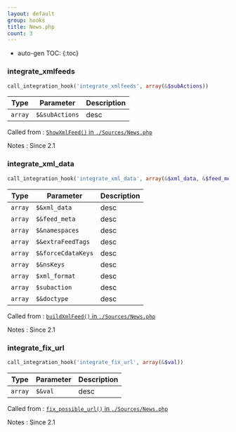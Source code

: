 ```yaml
---
layout: default
group: hooks
title: News.php
count: 3
---
```

* auto-gen TOC:
{:toc}
### integrate_xmlfeeds

```php
call_integration_hook('integrate_xmlfeeds', array(&$subActions))
```

Type|Parameter|Description
---|---|---
`array`|`$&subActions`|desc

Called from
: [`ShowXmlFeed()` in `./Sources/News.php`](../docs/news.html#showxmlfeed)

Notes
: Since 2.1

### integrate_xml_data

```php
call_integration_hook('integrate_xml_data', array(&$xml_data, &$feed_meta, &$namespaces, &$extraFeedTags, &$forceCdataKeys, &$nsKeys, $xml_format, $subaction, &$doctype))
```

Type|Parameter|Description
---|---|---
`array`|`$&xml_data`|desc
`array`|`$&feed_meta`|desc
`array`|`$&namespaces`|desc
`array`|`$&extraFeedTags`|desc
`array`|`$&forceCdataKeys`|desc
`array`|`$&nsKeys`|desc
`array`|`$xml_format`|desc
`array`|`$subaction`|desc
`array`|`$&doctype`|desc

Called from
: [`buildXmlFeed()` in `./Sources/News.php`](../docs/news.html#buildxmlfeed)

Notes
: Since 2.1

### integrate_fix_url

```php
call_integration_hook('integrate_fix_url', array(&$val))
```

Type|Parameter|Description
---|---|---
`array`|`$&val`|desc

Called from
: [`fix_possible_url()` in `./Sources/News.php`](../docs/news.html#fix_possible_url)

Notes
: Since 2.1

